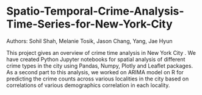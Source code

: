 # Spatio-Temporal-Crime-Analysis-Time-Series-for-New-York-City
Authors: Sohil Shah, Melanie Tosik, Jason Chang, Yang, Jae Hyun

This project gives an overview of crime time analysis in New York City . We have created Python Jupyter notebooks for spatial analysis of different crime types in the city using Pandas, Numpy, Plotly and Leaflet packages. As a second part to this analysis, we worked on ARIMA model on R for predicting the crime counts across various localities in the city based on correlations of various demographics correlation in each locality. 
